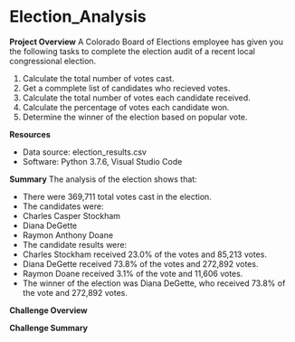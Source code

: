 # Election_Analysis

**Project Overview**
A Colorado Board of Elections employee has given you the following tasks to complete the election audit of a recent local congressional election.

1. Calculate the total number of votes cast.
2. Get a commplete list of candidates who recieved votes.
3. Calculate the total number of votes each candidate received.
4. Calculate the percentage of votes each candidate won.
5. Determine the winner of the election based on popular vote.

**Resources**
- Data source: election_results.csv
- Software: Python 3.7.6, Visual Studio Code

**Summary**
The analysis of the election shows that:
- There were 369,711 total votes cast in the election.
- The candidates were:
-   Charles Casper Stockham
-   Diana DeGette
-   Raymon Anthony Doane
-  The candidate results were:
-   Charles Stockham received 23.0% of the votes and 85,213 votes.
-   Diana DeGette received 73.8% of the votes and 272,892 votes.
-   Raymon Doane received 3.1% of the vote and 11,606 votes.
-  The winner of the election was Diana DeGette, who received 73.8% of the vote and 272,892 votes.

**Challenge Overview**

**Challenge Summary**
